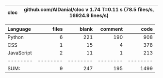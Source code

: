 cloc|github.com/AlDanial/cloc v 1.74  T=0.11 s (78.5 files/s, 16924.9 lines/s)
--- | ---

Language|files|blank|comment|code
:-------|-------:|-------:|-------:|-------:
Python|6|221|190|908
CSS|1|15|4|378
JavaScript|2|11|1|213
--------|--------|--------|--------|--------
SUM:|9|247|195|1499
